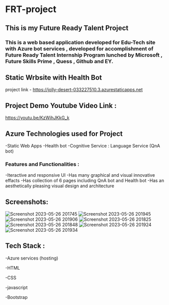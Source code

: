 # FRT-project

## This is my Future Ready Talent Project

### This is a web based application developed for Edu-Tech site with Azure bot services , developed for accomplishment of Future Ready Talent Internship Program lunched by Microsoft , Future Skills Prime , Quess , Github and EY.

## Static Wrbsite with Health Bot
project link - https://jolly-desert-033227510.3.azurestaticapps.net

## Project Demo Youtube Video Link :
https://youtu.be/KzWihJKkG_k


## Azure Technologies used for Project
-Static Web Apps
-Health bot
-Cognitive Service : Language Service (QnA bot)

### Features and Functionalities :
-Iteractive and responsive UI
-Has many graphical and visual innovative effacts
-Has collection of 6 pages including QnA bot and Health bot
-Has an aesthetically pleasing visual design and architecture


## Screenshots:

![Screenshot 2023-05-26 201745](https://github.com/Nabojyoti545/FRT-project/assets/130088613/18223e78-ef4e-45c4-9023-f83c0705cf1f)
![Screenshot 2023-05-26 201945](https://github.com/Nabojyoti545/FRT-project/assets/130088613/2d75738c-6488-4117-8de0-00c8528c67f2)
![Screenshot 2023-05-26 201906](https://github.com/Nabojyoti545/FRT-project/assets/130088613/ec5a74ea-44de-4758-bb43-700bcebb417b)
![Screenshot 2023-05-26 201825](https://github.com/Nabojyoti545/FRT-project/assets/130088613/63b1b545-d91d-4b9b-acf3-ff92b1896f06)
![Screenshot 2023-05-26 201848](https://github.com/Nabojyoti545/FRT-project/assets/130088613/58625cf0-898e-41bb-a5e9-40f88eef4dfa)
![Screenshot 2023-05-26 201924](https://github.com/Nabojyoti545/FRT-project/assets/130088613/3d7e8ba9-82a7-4d65-aac7-3d9131b439a0)
![Screenshot 2023-05-26 201934](https://github.com/Nabojyoti545/FRT-project/assets/130088613/e6eb6654-391b-4e0b-8594-6d4d880738cb)


## Tech Stack :
-Azure services (hosting)

-HTML

-CSS

-javascript

-Bootstrap
